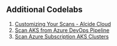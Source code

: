 ## Additional Codelabs

1. [Customizing Your Scans - Alcide Cloud](https://www.alcide.io/pricing#free-forever)
2. [Scan AKS from Azure DevOps Pipeline](https://codelab.alcide.io/codelab/advisor-codelab-cicd-azure-devops/)
3. [Scan Azure Subscription AKS Clusters](https://codelab.alcide.io/codelabs/advisor-codelab-03/index.html#0)

